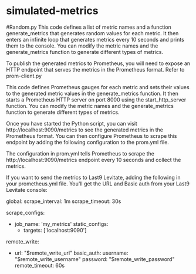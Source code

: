 # simulated-metrics

#Random.py
This code defines a list of metric names and a function generate_metrics that generates random values for each metric. It then enters an infinite loop that generates metrics every 10 seconds and prints them to the console. You can modify the metric names and the generate_metrics function to generate different types of metrics.

To publish the generated metrics to Prometheus, you will need to expose an HTTP endpoint that serves the metrics in the Prometheus format. Refer to prom-client.py

This code defines Prometheus gauges for each metric and sets their values to the generated metric values in the generate_metrics function. It then starts a Prometheus HTTP server on port 8000 using the start_http_server function. You can modify the metric names and the generate_metrics function to generate different types of metrics.

Once you have started the Python script, you can visit http://localhost:9090/metrics to see the generated metrics in the Prometheus format. You can then configure Prometheus to scrape this endpoint by adding the following configuration to the prom.yml file. 

The configuration in prom.yml tells Prometheus to scrape the http://localhost:9090/metrics endpoint every 10 seconds and collect the metrics.

If you want to send the metrics to Last9 Levitate, adding the following in your prometheus.yml file. You'll get the URL and Basic auth from your Last9 Levitate console:

global:
  scrape_interval: 1m
  scrape_timeout: 30s

scrape_configs:
  - job_name: 'my_metrics'
    static_configs:
    - targets: ['localhost:9090']

remote_write:
  - url: "$remote_write_url"
    basic_auth:
      username: "$remote_write_username"
      password: "$remote_write_password"
    remote_timeout: 60s
    
   


